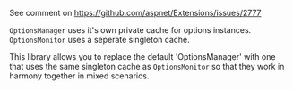 ﻿See comment on https://github.com/aspnet/Extensions/issues/2777

`OptionsManager` uses it's own private cache for options instances. 
`OptionsMonitor` uses a seperate singleton cache.

This library allows you to replace the default
'OptionsManager' with one that uses the same singleton cache as `OptionsMonitor` so that
they work in harmony together in mixed scenarios.
